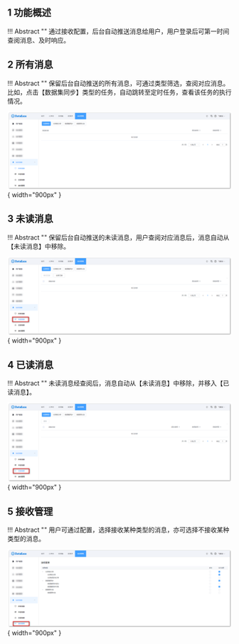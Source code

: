 ## 1 功能概述

!!! Abstract ""
	通过接收配置，后台自动推送消息给用户，用户登录后可第一时间查阅消息、及时响应。

## 2 所有消息

!!! Abstract ""
	保留后台自动推送的所有消息，可通过类型筛选，查阅对应消息。比如，点击【数据集同步】类型的任务，自动跳转至定时任务，查看该任务的执行情况。

![所有消息](../../img/system_management/所有消息.png){ width="900px" }

## 3 未读消息

!!! Abstract ""
	保留后台自动推送的未读消息，用户查阅对应消息后，消息自动从【未读消息】中移除。

![未读消息](../../img/system_management/未读消息.png){ width="900px" }

## 4 已读消息

!!! Abstract ""
	未读消息经查阅后，消息自动从【未读消息】中移除，并移入【已读消息】。

![已读消息](../../img/system_management/已读消息.png){ width="900px" }

## 5 接收管理

!!! Abstract ""
	用户可通过配置，选择接收某种类型的消息，亦可选择不接收某种类型的消息。

![接收管理](../../img/system_management/接收管理.png){ width="900px" }